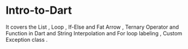 # Intro-to-Dart
It covers the List , Loop , If-Else and Fat Arrow , Ternary Operator and Function in Dart and String Interpolation and For loop labeling , Custom Exception class . 
